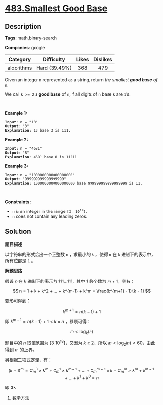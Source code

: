 # [483.Smallest Good Base](https://leetcode.com/problems/smallest-good-base/description/)

## Description

**Tags**: math,binary-search

**Companies**: google

|  Category  |  Difficulty   | Likes | Dislikes |
| :--------: | :-----------: | :---: | :------: |
| algorithms | Hard (39.49%) |  368  |   479    |

<p>Given an integer <code>n</code> represented as a string, return <em>the smallest <strong>good base</strong> of</em> <code>n</code>.</p>
<p>We call <code>k &gt;= 2</code> a <strong>good base</strong> of <code>n</code>, if all digits of <code>n</code> base <code>k</code> are <code>1</code>&#39;s.</p>
<p>&nbsp;</p>
<p><strong class="example">Example 1:</strong></p>
<pre><code><strong>Input:</strong> n = &quot;13&quot;
<strong>Output:</strong> &quot;3&quot;
<strong>Explanation:</strong> 13 base 3 is 111.</code></pre>
<p><strong class="example">Example 2:</strong></p>
<pre><code><strong>Input:</strong> n = &quot;4681&quot;
<strong>Output:</strong> &quot;8&quot;
<strong>Explanation:</strong> 4681 base 8 is 11111.</code></pre>
<p><strong class="example">Example 3:</strong></p>
<pre><code><strong>Input:</strong> n = &quot;1000000000000000000&quot;
<strong>Output:</strong> &quot;999999999999999999&quot;
<strong>Explanation:</strong> 1000000000000000000 base 999999999999999999 is 11.</code></pre>
<p>&nbsp;</p>
<p><strong>Constraints:</strong></p>
<ul>
  <li><code>n</code> is an integer in the range <code>[3, 10<sup>18</sup>]</code>.</li>
  <li><code>n</code> does not contain any leading zeros.</li>
</ul>

## Solution

**题目描述**

以字符串的形式给出一个正整数 `n` ，求最小的 `k` ，使得 `n` 在 `k` 进制下的表示中，所有位都是 `1` 。

**解题思路**

假设 $n$ 在 $k$ 进制下的表示为 $111...111$，其中 $1$ 的个数为 $m + 1$，则有：

$$
n = 1 + k + k^2 + ... + k^{m-1} + k^m = \frac{k^{m+1} - 1}{k - 1}
$$

变形可得到：

$$
k^{m+1} = n(k - 1) + 1
$$

即 $k^{m+1} = n(k - 1) + 1 < k \times n$ ，移项可得：

$$
m < \log_k(n)
$$

题目中的 $n$ 取值范围为 $[3, 10^{18}]$，又因为 $k \geq 2$，所以 $m < \log_2(n) < 60$，由此得到 $m$ 的上界。

另根据二项式定理，有：

$$
(k + 1)^m = C_m^0 \times k^m + C_m^1 \times k^{m-1} + ... + C_m^{m-1} \times k + C_m^m > k^m +k^{m-1} + ... + k^1 + k^0 = n
$$

即 $k

1. 数学方法
